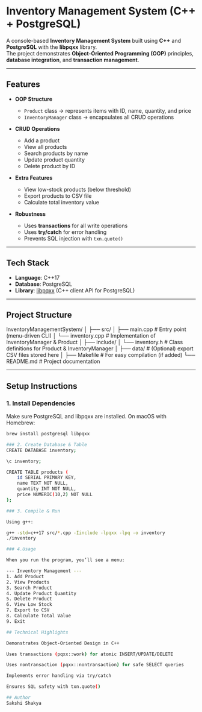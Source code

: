 # Inventory Management System (C++ + PostgreSQL)

A console-based **Inventory Management System** built using **C++** and **PostgreSQL** with the **libpqxx** library.  
The project demonstrates **Object-Oriented Programming (OOP)** principles, **database integration**, and **transaction management**.

---

## Features
- **OOP Structure**  
  - `Product` class → represents items with ID, name, quantity, and price  
  - `InventoryManager` class → encapsulates all CRUD operations  

- **CRUD Operations**
  - Add a product  
  - View all products  
  - Search products by name  
  - Update product quantity  
  - Delete product by ID  

- **Extra Features**
  - View low-stock products (below threshold)  
  - Export products to CSV file  
  - Calculate total inventory value  

- **Robustness**
  -  Uses **transactions** for all write operations  
  -  Uses **try/catch** for error handling  
  -  Prevents SQL injection with `txn.quote()`  

---

## Tech Stack
- **Language**: C++17  
- **Database**: PostgreSQL  
- **Library**: [libpqxx](https://github.com/jtv/libpqxx) (C++ client API for PostgreSQL)  

---

## Project Structure
InventoryManagementSystem/
│
├── src/
│ ├── main.cpp # Entry point (menu-driven CLI)
│ └── inventory.cpp # Implementation of InventoryManager & Product
│
├── include/
│ └── inventory.h # Class definitions for Product & InventoryManager
│
├── data/ # (Optional) export CSV files stored here
│
├── Makefile # For easy compilation (if added)
└── README.md # Project documentation


---

## Setup Instructions

### 1. Install Dependencies
Make sure PostgreSQL and libpqxx are installed. On macOS with Homebrew:
```bash
brew install postgresql libpqxx

### 2. Create Database & Table 
CREATE DATABASE inventory;

\c inventory;

CREATE TABLE products (
    id SERIAL PRIMARY KEY,
    name TEXT NOT NULL,
    quantity INT NOT NULL,
    price NUMERIC(10,2) NOT NULL
);

### 3. Compile & Run

Using g++:

g++ -std=c++17 src/*.cpp -Iinclude -lpqxx -lpq -o inventory
./inventory

### 4.Usage

When you run the program, you’ll see a menu:

--- Inventory Management ---
1. Add Product
2. View Products
3. Search Product
4. Update Product Quantity
5. Delete Product
6. View Low Stock
7. Export to CSV
8. Calculate Total Value
9. Exit

## Technical Highlights

Demonstrates Object-Oriented Design in C++

Uses transactions (pqxx::work) for atomic INSERT/UPDATE/DELETE

Uses nontransaction (pqxx::nontransaction) for safe SELECT queries

Implements error handling via try/catch

Ensures SQL safety with txn.quote()

## Author
Sakshi Shakya





